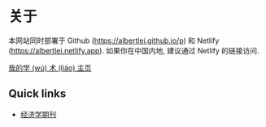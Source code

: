 # 关于
本网站同时部署于 Github (<https://albertlei.github.io/p>)
和 Netlify (<https://albertlei.netlify.app>).
如果你在中国内地, 建议通过 Netlify 的链接访问.

[我的学 (wú) 术 (liáo) 主页](https://albertlei.github.io)

## Quick links
- [经济学期刊](econ-journal.md)
